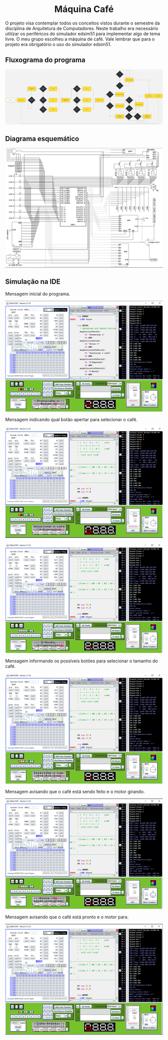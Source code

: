 <div align="center"> 
  
  # Máquina Café 
  
</div>

O projeto visa contemplar todos os conceitos vistos durante o semestre da disciplina de Arquitetura de Computadores. Neste trabalho era necessário utilizar os periféricos do simulador edsim51 para implementar algo de tema livre. O meu grupo escolheu a máquina de café. Vale lembrar que para o projeto era obrigatório o uso do simulador edsim51.

## Fluxograma do programa

![fluxograma](imgs/fluxograma.png)

## Diagrama esquemático

![esquematico](imgs/esquematico.png)

## Simulação na IDE

<div>Mensagem inicial do programa.</div>

![inicio](imgs/inicio.png)

<div>Mensagem indicando qual botão apertar para selecionar o café.</div>

![selecionaCafe1](imgs/selecionaCafe1.png)

![selecionaCafe2](imgs/selecionaCafe2.png)

<div>Mensagem informando os possíveis botões para selecionar o tamanho do café.</div>

![selecionaTamanho](imgs/selecionaTamanho.png)

<div>Mensagem avisando que o café está sendo feito e o motor girando.</div>

![cafeSendoPreparado](imgs/cafeSendoPreparado.png)

<div>Mensagem avisando que o café está pronto e o motor para.</div>

![cafePronto](imgs/cafePronto.png)
